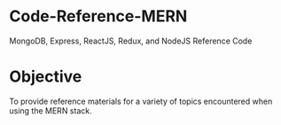 # Code-Reference-MERN
MongoDB, Express, ReactJS, Redux, and NodeJS Reference Code

# Objective
To provide reference materials for a variety of topics encountered when using the MERN stack.
